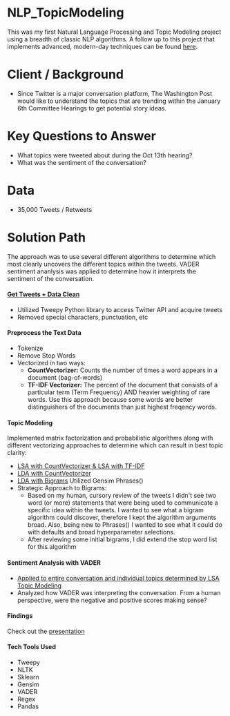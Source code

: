 # NLP_TopicModeling
This was my first Natural Language Processing and Topic Modeling project using a breadth of classic NLP algorithms. 
A follow up to this project that implements advanced, modern-day techniques can be found [here](https://github.com/Jenni-Hawk/Advanced_Topic_Modeling_Tweets/blob/main/README.md). 

# Client / Background
- Since Twitter is a major conversation platform, The Washington Post would like to understand the topics that are trending within the January 6th Committee Hearings to get potential story ideas.

# Key Questions to Answer
- What topics were tweeted about during the Oct 13th hearing?
- What was the sentiment of the conversation?

# Data
- 35,000 Tweets / Retweets

# Solution Path
The approach was to use several different algorithms to determine which most clearly uncovers the different topics within the tweets. VADER sentiment ananlysis was applied to determine how it interprets the sentiment of the conversation.

#### [Get Tweets + Data Clean](https://github.com/Jenni-Hawk/NLP_TopicModeling/blob/main/1_Acquire_Data_PreProcess.ipynb)
- Utilized Tweepy Python library to access Twitter API and acquire tweets
- Removed special characters, punctuation, etc

#### Preprocess the Text Data
- Tokenize
- Remove Stop Words
- Vectorized in two ways: 
  * **CountVectorizer:** Counts the number of times a word appears in a document (bag-of-words)
  * **TF-IDF Vectorizer:** The percent of the document that consists of a particular term (Term Frequency) AND heavier weighting of rare words. Use this approach because some words are better distinguishers of the documents than just highest freqency words. 
  
#### Topic Modeling 
Implemented matrix factorization and probabilistic algorithms along with different vectorizing approaches to determine which can result in best topic clarity:
- [LSA with CountVectorizer & LSA with TF-IDF](https://github.com/Jenni-Hawk/NLP_TopicModeling/blob/main/2_TopicModel_LSA_CountVec_TDIF.ipynb)
- [LDA with CountVectorizer](https://github.com/Jenni-Hawk/NLP_TopicModeling/blob/main/3_TopicModel_LDA_CountVec.ipynb)
- [LDA with Bigrams](https://github.com/Jenni-Hawk/NLP_TopicModeling/blob/main/4_TopicModel_LDA_Bigrams.ipynb) Utilized Gensim Phrases()
- Strategic Approach to Bigrams:
  * Based on my human, cursory review of the tweets I didn't see two word (or more) statements that were being used to communicate a specific idea within the tweets. I wanted to see what a bigram algorithm could discover, therefore I kept the algorithm arguments broad. Also, being new to Phrases() I wanted to see what it could do with defaults and broad hyperparameter selections.  
  * After reviewing some initial bigrams, I did extend the stop word list for this algorithm

#### Sentiment Analysis with VADER
- [Applied to entire conversation and individual topics determined by LSA Topic Modeling](https://github.com/Jenni-Hawk/NLP_TopicModeling/blob/main/5_Sentiment_Analysis.ipynb)
- Analyzed how VADER was interpreting the conversation. From a human perspective, were the negative and positive scores making sense? 

#### Findings
Check out the [presentation](https://github.com/Jenni-Hawk/NLP_TopicModeling/blob/main/NLP_Presentation.pdf)

#### Tech Tools Used
- Tweepy
- NLTK
- Sklearn
- Gensim
- VADER
- Regex
- Pandas

